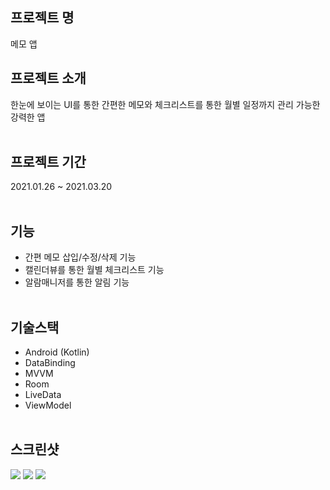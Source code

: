 ## 프로젝트 명
메모 앱

## 프로젝트 소개
한눈에 보이는 UI를 통한 간편한 메모와  체크리스트를 통한 월별 일정까지 관리 가능한 강력한 앱
<br><br>

## 프로젝트 기간
2021.01.26 ~ 2021.03.20<br><br>

## 기능
* 간편 메모 삽입/수정/삭제 기능
* 캘린더뷰를 통한 월별 체크리스트 기능
* 알람매니저를 통한 알림 기능
<br><br>



## 기술스택
* Android (Kotlin)
* DataBinding
* MVVM
* Room
* LiveData
* ViewModel 
<br><br>

## 스크린샷
<div>
  <img src="https://user-images.githubusercontent.com/48284360/111037847-4d679a80-8469-11eb-923d-376722891de7.png">
  <img src="https://user-images.githubusercontent.com/48284360/111037849-4f315e00-8469-11eb-9dbd-34d087b5f868.png">
  <img src="https://user-images.githubusercontent.com/48284360/111037850-4fc9f480-8469-11eb-88a7-311682a6590c.png">
  </div>
